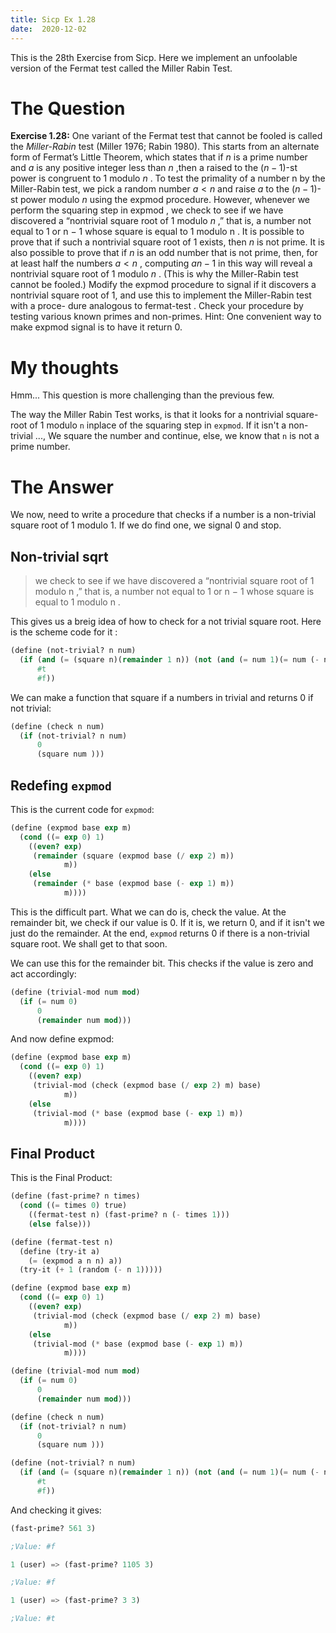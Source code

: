 ```yaml
---
title: Sicp Ex 1.28
date:  2020-12-02
---
```


This is the 28th Exercise from Sicp. Here we implement an unfoolable
version of the Fermat test called the Miller Rabin Test.

# The Question

**Exercise 1.28:** One variant of the Fermat test that cannot be fooled
is called the *Miller-Rabin* test (Miller 1976; Rabin 1980). This starts
from an alternate form of Fermat’s Little Theorem, which states
that if $n$ is a prime number and $a$ is any positive integer less than $n$
,then a raised to the $( n − 1)$-st power is congruent to 1 modulo *n* . To
test the primality of a number n by the Miller-Rabin test, we pick a
random number $a < n$ and raise $a$ to the $( n − 1)$-st power modulo
$n$ using the expmod procedure. However, whenever we perform the
squaring step in expmod , we check to see if we have discovered a
“nontrivial square root of 1 modulo $n$ ,” that is, a number not equal
to 1 or n − 1 whose square is equal to 1 modulo n . It is possible to
prove that if such a nontrivial square root of 1 exists, then $n$ is not
prime. It is also possible to prove that if $n$ is an odd number that
is not prime, then, for at least half the numbers $a < n$ , computing
$a n− 1$ in this way will reveal a nontrivial square root of 1 modulo $n$ .
(This is why the Miller-Rabin test cannot be fooled.) Modify the
expmod procedure to signal if it discovers a nontrivial square root
of 1, and use this to implement the Miller-Rabin test with a proce-
dure analogous to fermat-test . Check your procedure by testing
various known primes and non-primes. Hint: One convenient way
to make expmod signal is to have it return 0.

# My thoughts

Hmm... This question is more challenging than the previous few. 

The way the Miller Rabin Test works, is that it looks for a nontrivial
square-root of 1 modulo `n` inplace of the squaring step in
`expmod`. If it isn't a non-trivial ..., We square the number and
continue, else, we know that `n` is not a prime number. 

# The Answer

We now, need to write a procedure that checks if a number is a
non-trivial square root of 1 modulo 1. If we do find one, we signal 0
and stop.

## Non-trivial sqrt

> we check to see if we have discovered a
> “nontrivial square root of 1 modulo n ,” that is, a number not equal
> to 1 or n − 1 whose square is equal to 1 modulo n .

This gives us a breig idea of how to check for a not trivial square
root. Here is the scheme code for it :

```scheme
(define (not-trivial? n num)
  (if (and (= (square n)(remainder 1 n)) (not (and (= num 1)(= num (- n 1)))))
      #t
      #f))
```

We can make a function that square if a numbers in trivial and returns
0 if not trivial:

```scheme
(define (check n num)
  (if (not-trivial? n num)
      0
      (square num )))
```

## Redefing `expmod`

This is the current code for `expmod`:

```scheme
(define (expmod base exp m)
  (cond ((= exp 0) 1)
	((even? exp)
	 (remainder (square (expmod base (/ exp 2) m))
		    m))
	(else
	 (remainder (* base (expmod base (- exp 1) m))
		    m))))
```

This is the difficult part. What we can do is, check the value. At the remainder bit,
we check if our value is 0. If it is, we return 0, and if it isn't we
just do the remainder. At the end, `expmod` returns 0 if there is a
non-trivial square root. We shall get to that soon.

We can use this for the remainder bit. This checks if the value is
zero and act accordingly:

```scheme
(define (trivial-mod num mod)
  (if (= num 0)
      0
      (remainder num mod)))
```

And now define expmod:

``` scheme
(define (expmod base exp m)
  (cond ((= exp 0) 1)
	((even? exp)
	 (trivial-mod (check (expmod base (/ exp 2) m) base)
		    m))
	(else
	 (trivial-mod (* base (expmod base (- exp 1) m))
		    m))))
```

## Final Product

This is the Final Product:

```scheme
(define (fast-prime? n times)
  (cond ((= times 0) true)
	((fermat-test n) (fast-prime? n (- times 1)))
	(else false)))

(define (fermat-test n)
  (define (try-it a)
    (= (expmod a n n) a))
  (try-it (+ 1 (random (- n 1)))))

(define (expmod base exp m)
  (cond ((= exp 0) 1)
	((even? exp)
	 (trivial-mod (check (expmod base (/ exp 2) m) base)
		    m))
	(else
	 (trivial-mod (* base (expmod base (- exp 1) m))
		    m))))

(define (trivial-mod num mod)
  (if (= num 0)
      0
      (remainder num mod)))

(define (check n num)
  (if (not-trivial? n num)
      0
      (square num )))

(define (not-trivial? n num)
  (if (and (= (square n)(remainder 1 n)) (not (and (= num 1)(= num (- n 1)))))
      #t
      #f))
```

And checking it gives:

```scheme
(fast-prime? 561 3)

;Value: #f

1 (user) => (fast-prime? 1105 3)

;Value: #f

1 (user) => (fast-prime? 3 3)

;Value: #t
```
